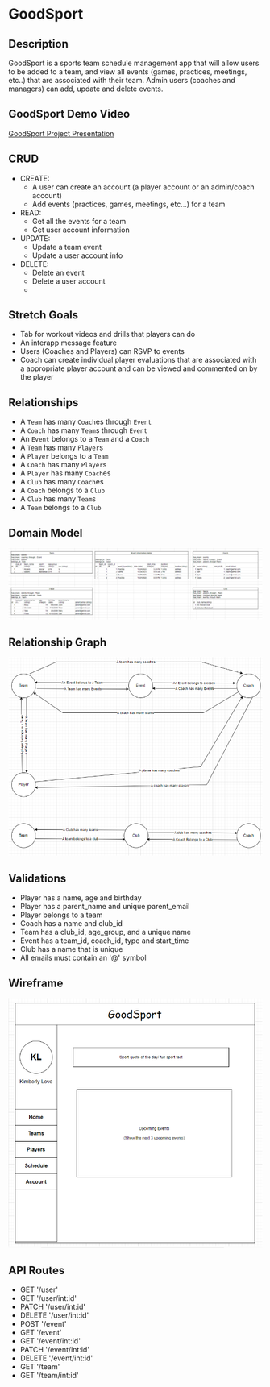 # GoodSport

## Description
GoodSport is a sports team schedule management app that will allow users to be added to a team, and view all events (games, practices, meetings, etc..) that are associated with their team. Admin users (coaches and managers) can add, update and delete events. 

## GoodSport Demo Video
[GoodSport Project Presentation](https://youtu.be/6Iu1r8glT7M)

## CRUD
- CREATE:
  * A user can create an account (a player account or an admin/coach account)
  * Add events (practices, games, meetings, etc...) for a team
- READ: 
  * Get all the events for a team
  * Get user account information
- UPDATE:
  * Update a team event
  * Update a user account info
- DELETE:
  * Delete an event
  * Delete a user account
  * 
## Stretch Goals
- Tab for workout videos and drills that players can do
- An interapp message feature
- Users (Coaches and Players) can RSVP to events
- Coach can create individual player evaluations that are associated with a appropriate player account and can be viewed and commented on by the player

## Relationships
- A `Team` has many `Coach`es through `Event`
- A `Coach` has many `Team`s through `Event`
- An `Event` belongs to a `Team` and a `Coach`
- A `Team` has many `Player`s
- A `Player` belongs to a `Team`
- A `Coach` has many `Player`s 
- A `Player` has many `Coach`es 
- A `Club` has many `Coach`es
- A `Coach` belongs to a `Club`
- A `Club` has many `Team`s 
- A `Team` belongs to a `Club`

## Domain Model
![Domain Model](./images/Domain%20Models.png)
## Relationship Graph
![Relationship Graph](./images/Relationship%20Graph.png)

## Validations
- Player has a name, age and birthday
- Player has a parent_name and unique parent_email
- Player belongs to a team
- Coach has a name and club_id
- Team has a club_id, age_group, and a unique name
- Event has a team_id, coach_id, type and start_time
- Club has a name that is unique
- All emails must contain an '@' symbol

## Wireframe
![GoodSport Landing Page Wireframe](./images/GoodSport%20Wireframe.png)

## API Routes
- GET '/user'
- GET '/user/int:id'
- PATCH '/user/int:id'
- DELETE '/user/int:id'
- POST '/event'
- GET '/event'
- GET '/event/int:id'
- PATCH '/event/int:id'
- DELETE '/event/int:id'
- GET '/team'
- GET '/team/int:id'
